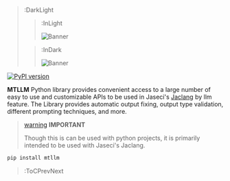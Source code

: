> :DarkLight
> > :InLight
> >
> > ![Banner](docs/assets/light.svg)
>
> > :InDark
> >
> > ![Banner](docs/assets/dark.svg)


[![PyPI version](https://img.shields.io/pypi/v/mtllm.svg)](https://pypi.org/project/mtllm/)

**MTLLM** Python library provides convenient access to a large number of easy to use and customizable APIs to be used in Jaseci's [Jaclang](https://github.com/Jaseci-Labs/jaclang) by llm feature.
The Library provides automatic output fixing, output type validation, different prompting techniques, and more.

>  [warning](:Icon) **IMPORTANT**
>
> Though this is can be used with python projects, it is primarily intended to be used with Jaseci's Jaclang.

```bash | --no-wmbar
pip install mtllm
```

> :ToCPrevNext